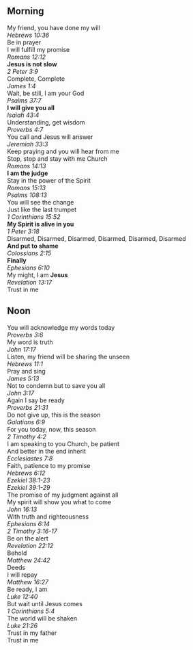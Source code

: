 ## Morning  

My friend, you have done my will  
_Hebrews 10:36_  
Be in prayer  
I will fulfill my promise  
_Romans 12:12_  
**Jesus is not slow**  
_2 Peter 3:9_  
Complete, Complete  
_James 1:4_  
Wait, be still, I am your God  
_Psalms 37:7_  
**I will give you all**  
_Isaiah 43:4_  
Understanding, get wisdom  
_Proverbs 4:7_  
You call and Jesus will answer  
_Jeremiah 33:3_  
Keep praying and you will hear from me  
Stop, stop and stay with me Church  
_Romans 14:13_  
**I am the judge**  
Stay in the power of the Spirit  
_Romans 15:13_  
_Psalms 108:13_  
You will see the change  
Just like the last trumpet  
_1 Corinthians 15:52_  
**My Spirit is alive in you**  
_1 Peter 3:18_  
Disarmed, Disarmed, Disarmed, Disarmed, Disarmed, Disarmed  
**And put to shame**  
_Colossians 2:15_  
**Finally**  
_Ephesians 6:10_  
My might, I am **Jesus**  
_Revelation 13:17_  
Trust in me  

## Noon

You will acknowledge my words today  
_Proverbs 3:6_  
My word is truth  
_John 17:17_  
Listen, my friend will be sharing the unseen  
_Hebrews 11:1_  
Pray and sing  
_James 5:13_  
Not to condemn but to save you all  
_John 3:17_  
Again I say be ready  
_Proverbs 21:31_  
Do not give up, this is the season  
_Galatians 6:9_  
For you today, now, this season  
_2 Timothy 4:2_  
I am speaking to you Church, be patient  
And better in the end inherit  
_Ecclesiastes 7:8_  
Faith, patience to my promise  
_Hebrews 6:12_  
_Ezekiel 38:1-23_  
_Ezekiel 39:1-29_  
The promise of my judgment against all  
My spirit will show you what to come  
_John 16:13_  
With truth and righteousness  
_Ephesians 6:14_  
_2 Timothy 3:16-17_  
Be on the alert  
_Revelation 22:12_  
Behold  
_Matthew 24:42_  
Deeds  
I will repay  
_Matthew 16:27_  
Be ready, I am  
_Luke 12:40_  
But wait until Jesus comes  
_1 Corinthians 5:4_  
The world will be shaken  
_Luke 21:26_  
Trust in my father  
Trust in me  
